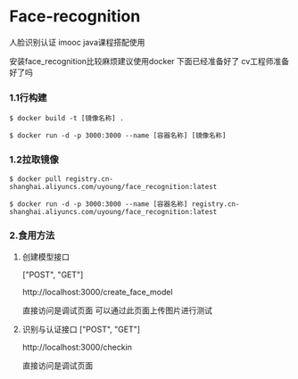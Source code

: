 # Face-recognition
人脸识别认证 imooc java课程搭配使用

安装face_recognition比较麻烦建议使用docker 下面已经准备好了 cv工程师准备好了吗

### 1.1行构建

```shell
$ docker build -t [镜像名称] .

$ docker run -d -p 3000:3000 --name [容器名称] [镜像名称]
```

### 1.2拉取镜像

```shell
$ docker pull registry.cn-shanghai.aliyuncs.com/uyoung/face_recognition:latest

$ docker run -d -p 3000:3000 --name [容器名称] registry.cn-shanghai.aliyuncs.com/uyoung/face_recognition:latest
```

### 2.食用方法

1. 创建模型接口

   ["POST", "GET"]

   http://localhost:3000/create_face_model
   
   直接访问是调试页面 可以通过此页面上传图片进行测试

2. 识别与认证接口
   ["POST", "GET"]

   http://localhost:3000/checkin

   直接访问是调试页面

